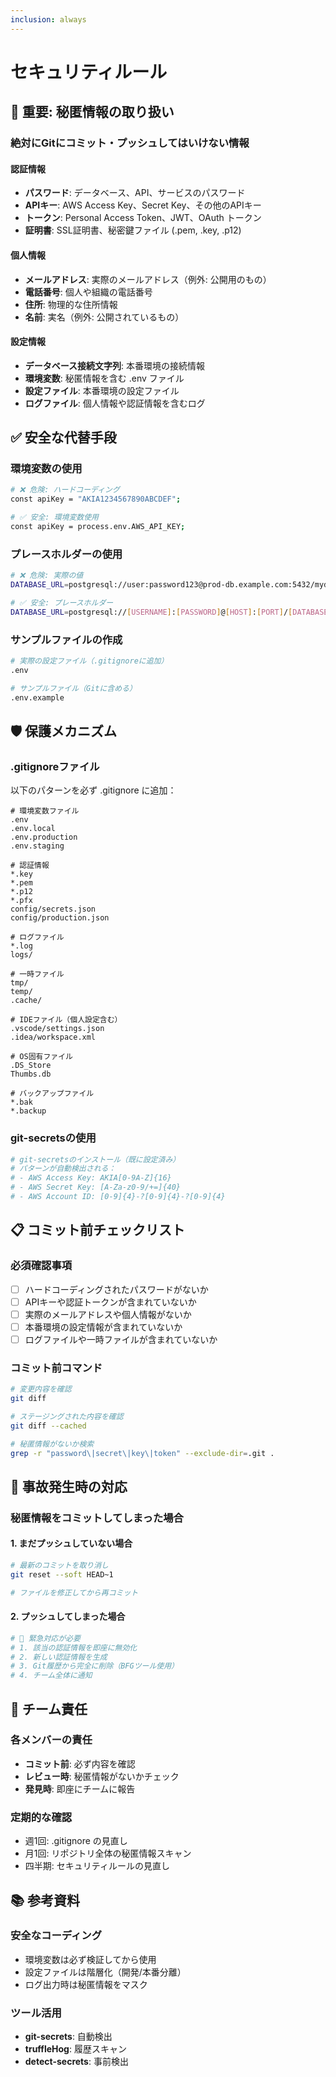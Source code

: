 ```yaml
---
inclusion: always
---
```


# セキュリティルール

## 🚨 重要: 秘匿情報の取り扱い

### 絶対にGitにコミット・プッシュしてはいけない情報

#### 認証情報
- **パスワード**: データベース、API、サービスのパスワード
- **APIキー**: AWS Access Key、Secret Key、その他のAPIキー
- **トークン**: Personal Access Token、JWT、OAuth トークン
- **証明書**: SSL証明書、秘密鍵ファイル (.pem, .key, .p12)

#### 個人情報
- **メールアドレス**: 実際のメールアドレス（例外: 公開用のもの）
- **電話番号**: 個人や組織の電話番号
- **住所**: 物理的な住所情報
- **名前**: 実名（例外: 公開されているもの）

#### 設定情報
- **データベース接続文字列**: 本番環境の接続情報
- **環境変数**: 秘匿情報を含む .env ファイル
- **設定ファイル**: 本番環境の設定ファイル
- **ログファイル**: 個人情報や認証情報を含むログ

## ✅ 安全な代替手段

### 環境変数の使用
```bash
# ❌ 危険: ハードコーディング
const apiKey = "AKIA1234567890ABCDEF";

# ✅ 安全: 環境変数使用
const apiKey = process.env.AWS_API_KEY;
```

### プレースホルダーの使用
```bash
# ❌ 危険: 実際の値
DATABASE_URL=postgresql://user:password123@prod-db.example.com:5432/mydb

# ✅ 安全: プレースホルダー
DATABASE_URL=postgresql://[USERNAME]:[PASSWORD]@[HOST]:[PORT]/[DATABASE]
```

### サンプルファイルの作成
```bash
# 実際の設定ファイル（.gitignoreに追加）
.env

# サンプルファイル（Gitに含める）
.env.example
```

## 🛡️ 保護メカニズム

### .gitignoreファイル
以下のパターンを必ず .gitignore に追加：

```gitignore
# 環境変数ファイル
.env
.env.local
.env.production
.env.staging

# 認証情報
*.key
*.pem
*.p12
*.pfx
config/secrets.json
config/production.json

# ログファイル
*.log
logs/

# 一時ファイル
tmp/
temp/
.cache/

# IDEファイル（個人設定含む）
.vscode/settings.json
.idea/workspace.xml

# OS固有ファイル
.DS_Store
Thumbs.db

# バックアップファイル
*.bak
*.backup
```

### git-secretsの使用
```bash
# git-secretsのインストール（既に設定済み）
# パターンが自動検出される：
# - AWS Access Key: AKIA[0-9A-Z]{16}
# - AWS Secret Key: [A-Za-z0-9/+=]{40}
# - AWS Account ID: [0-9]{4}-?[0-9]{4}-?[0-9]{4}
```

## 📋 コミット前チェックリスト

### 必須確認事項
- [ ] ハードコーディングされたパスワードがないか
- [ ] APIキーや認証トークンが含まれていないか
- [ ] 実際のメールアドレスや個人情報がないか
- [ ] 本番環境の設定情報が含まれていないか
- [ ] ログファイルや一時ファイルが含まれていないか

### コミット前コマンド
```bash
# 変更内容を確認
git diff

# ステージングされた内容を確認
git diff --cached

# 秘匿情報がないか検索
grep -r "password\|secret\|key\|token" --exclude-dir=.git .
```

## 🚨 事故発生時の対応

### 秘匿情報をコミットしてしまった場合

#### 1. まだプッシュしていない場合
```bash
# 最新のコミットを取り消し
git reset --soft HEAD~1

# ファイルを修正してから再コミット
```

#### 2. プッシュしてしまった場合
```bash
# 🚨 緊急対応が必要
# 1. 該当の認証情報を即座に無効化
# 2. 新しい認証情報を生成
# 3. Git履歴から完全に削除（BFGツール使用）
# 4. チーム全体に通知
```

## 👥 チーム責任

### 各メンバーの責任
- **コミット前**: 必ず内容を確認
- **レビュー時**: 秘匿情報がないかチェック
- **発見時**: 即座にチームに報告

### 定期的な確認
- 週1回: .gitignore の見直し
- 月1回: リポジトリ全体の秘匿情報スキャン
- 四半期: セキュリティルールの見直し

## 📚 参考資料

### 安全なコーディング
- 環境変数は必ず検証してから使用
- 設定ファイルは階層化（開発/本番分離）
- ログ出力時は秘匿情報をマスク

### ツール活用
- **git-secrets**: 自動検出
- **truffleHog**: 履歴スキャン
- **detect-secrets**: 事前検出